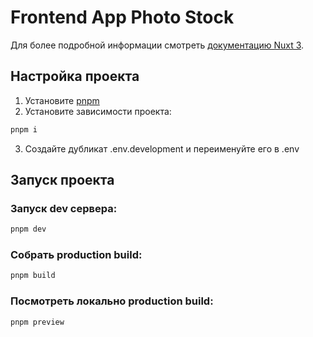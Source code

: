 # Frontend App Photo Stock
Для более подробной информации смотреть [документацию Nuxt 3](https://nuxt.com/docs/getting-started/introduction).

## Настройка проекта
1. Установите [pnpm](https://pnpm.io/installation)
2. Установите зависимости проекта:
```bash
pnpm i
```
3. Создайте дубликат .env.development и переименуйте его в .env

## Запуск проекта
### Запуск dev сервера:
```bash
pnpm dev
```

### Собрать production build:
```bash
pnpm build
```

### Посмотреть локально production build:
```bash
pnpm preview
```

